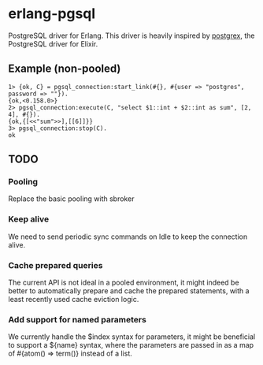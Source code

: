 # erlang-pgsql

PostgreSQL driver for Erlang. This driver is heavily inspired by [postgrex](https://github.com/elixir-ecto/postgrex),
the PostgreSQL driver for Elixir.

## Example (non-pooled)
```
1> {ok, C} = pgsql_connection:start_link(#{}, #{user => "postgres", password => ""}).
{ok,<0.158.0>}
2> pgsql_connection:execute(C, "select $1::int + $2::int as sum", [2, 4], #{}).
{ok,{[<<"sum">>],[[6]]}}
3> pgsql_connection:stop(C).
ok
```

## TODO

### Pooling
Replace the basic pooling with sbroker

### Keep alive
We need to send periodic sync commands on Idle to keep the connection alive.

### Cache prepared queries
The current API is not ideal in a pooled environment, it might indeed be better to automatically prepare and
cache the prepared statements, with a least recently used cache eviction logic.

### Add support for named parameters
We currently handle the $index syntax for parameters, it might be beneficial to support a ${name} syntax, where the
parameters are passed in as a map of #{atom() => term()} instead of a list.
